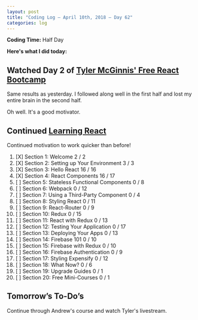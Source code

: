 ```yaml
---
layout: post
title: "Coding Log — April 10th, 2018 — Day 62"
categories: log
---
```


**Coding Time:** Half Day

**Here's what I did today:**

## Watched Day 2 of [Tyler McGinnis' Free React Bootcamp](https://tylermcginnis.com/free-react-bootcamp/)

Same results as yesterday. I followed along well in the first half and lost my entire brain in the second half. 

Oh well. It's a good motivator.

## Continued [Learning React](https://www.udemy.com/react-2nd-edition/)

Continued motivation to work quicker than before!

1. [X] Section 1: Welcome 2 / 2
2. [X] Section 2: Setting up Your Environment 3 / 3
3. [X] Section 3: Hello React 16 / 16
4. [X] Section 4: React Components 16 / 17
5. [ ] Section 5: Stateless Functional Components 0 / 8
6. [ ] Section 6: Webpack 0 / 12
7. [ ] Section 7: Using a Third-Party Component 0 / 4
8. [ ] Section 8: Styling React 0 / 11
9. [ ] Section 9: React-Router 0 / 9
10. [ ] Section 10: Redux 0 / 15
11. [ ] Section 11: React with Redux 0 / 13
12. [ ] Section 12: Testing Your Application 0 / 17
13. [ ] Section 13: Deploying Your Apps 0 / 13
14. [ ] Section 14: Firebase 101 0 / 10
15. [ ] Section 15: Firebase with Redux 0 / 10
16. [ ] Section 16: Firebase Authentication 0 / 9
17. [ ] Section 17: Styling Expensify 0 / 12
18. [ ] Section 18: What Now?  0 / 6
19. [ ] Section 19: Upgrade Guides 0 / 1
20. [ ] Section 20: Free Mini-Courses 0 / 1

## Tomorrow’s To-Do’s

Continue through Andrew's course and watch Tyler's livestream.